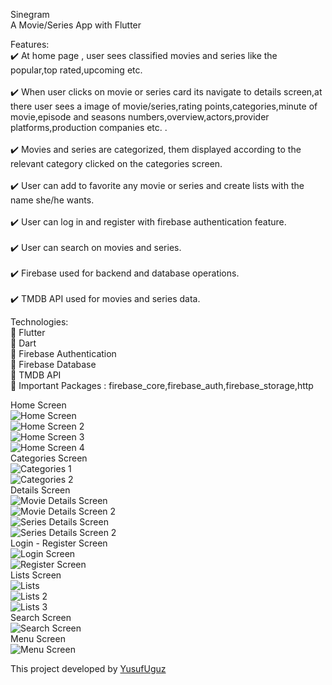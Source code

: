 Sinegram<br />
A Movie/Series App with Flutter<br />

Features:<br />
:heavy_check_mark: At home page , user sees classified movies and series like the popular,top rated,upcoming etc.<br />
<br />
:heavy_check_mark: When user clicks on movie or series card its navigate to details screen,at there user sees a image of movie/series,rating points,categories,minute of movie,episode and seasons numbers,overview,actors,provider platforms,production companies etc. .<br />
<br />
:heavy_check_mark: Movies and series are categorized, them displayed according to the relevant category clicked on the categories screen.<br />
<br />
:heavy_check_mark: User can add to favorite any movie or series and create lists with the name she/he wants. <br />
<br />
:heavy_check_mark: User can log in and register with firebase authentication feature.<br />
<br />
:heavy_check_mark: User can search on movies and series.<br />
<br />
:heavy_check_mark: Firebase used for backend and database operations.<br />
<br />
:heavy_check_mark: TMDB API used for movies and series data.<br />



Technologies:<br />
:pushpin: Flutter<br />
:pushpin: Dart<br />
:pushpin: Firebase Authentication<br />
:pushpin: Firebase Database<br />
:pushpin: TMDB API<br />
:pushpin: Important Packages : firebase_core,firebase_auth,firebase_storage,http<br />

Home Screen<br />
![Home Screen](./1.png)<br />
![Home Screen 2](./2.png)<br />
![Home Screen 3](./3.png)<br />
![Home Screen 4](./4.png)<br />
Categories Screen<br />
![Categories 1](./5.png)<br />
![Categories 2](./6.png)<br />
Details Screen<br />
![Movie Details Screen](./12.png)<br />
![Movie Details Screen 2](./13.png)<br />
![Series Details Screen](./15.png)<br />
![Series Details Screen 2](./17.png)<br />
Login - Register Screen<br />
![Login Screen](./9.png)<br />
![Register Screen](./10.png)<br />
Lists Screen<br />
![Lists](./8.png)<br />
![Lists 2](./11.png)<br />
![Lists 3](./16.png)<br />
Search Screen<br />
![Search Screen](./14.png)<br />
Menu Screen<br />
![Menu Screen](./7.png)<br />


This project developed by [YusufUguz](https://github.com/YusufUguz)<br />
